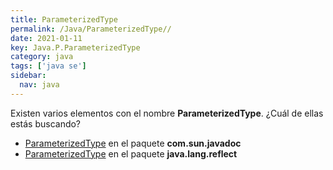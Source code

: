```yaml
---
title: ParameterizedType
permalink: /Java/ParameterizedType//
date: 2021-01-11
key: Java.P.ParameterizedType
category: java
tags: ['java se']
sidebar: 
  nav: java
---
```


Existen varios elementos con el nombre **ParameterizedType**. ¿Cuál de ellas estás buscando?
<ul>
<li><a href="/Java/ParameterizedType-com-sun-javadoc/">ParameterizedType</a> en el paquete <strong>com.sun.javadoc</strong></li>
<li><a href="/Java/ParameterizedType-java-lang-reflect/">ParameterizedType</a> en el paquete <strong>java.lang.reflect</strong></li>
<ul>

